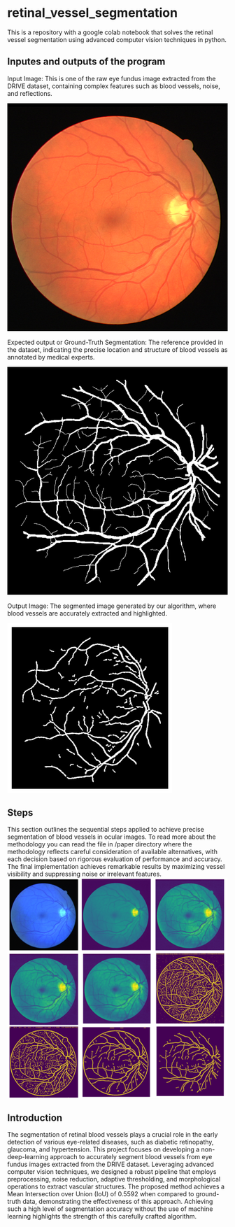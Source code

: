 # retinal_vessel_segmentation
This is a repository with a google colab notebook that solves the retinal vessel segmentation using advanced computer vision techniques in python. 

## Inputes and outputs of the program
Input Image: This is one of the raw eye fundus image extracted from the DRIVE dataset, containing complex features such as blood vessels, noise, and reflections.

![Input of the program, a retinal blood vessels from eye ](https://github.com/eliascarrasco1227/retinal_vessel_segmentation/blob/main/images/input_and_output/input.png)

Expected output or Ground-Truth Segmentation: The reference provided in the dataset, indicating the precise location and structure of blood vessels as annotated by medical experts.

![Input of the program, a retinal blood vessels from eye ](https://github.com/eliascarrasco1227/retinal_vessel_segmentation/blob/main/images/input_and_output/expected_output.png)

Output Image: The segmented image generated by our algorithm, where blood vessels are accurately extracted and highlighted.

![Input of the program, a retinal blood vessels from eye ](https://github.com/eliascarrasco1227/retinal_vessel_segmentation/blob/main/images/input_and_output/real_output.png)



## Steps
This section outlines the sequential steps applied to achieve precise segmentation of blood vessels in ocular images. To read more about the methodology you can read the file in /paper directory where the methodology reflects careful consideration of available alternatives, with each decision based on rigorous evaluation of performance and accuracy. The final implementation achieves remarkable results by maximizing vessel visibility and suppressing noise or irrelevant features.
![Steps of the program, nine pictures of each step from the retinal blood vessels from eye to the output, the vessels segmentation. ](https://github.com/eliascarrasco1227/retinal_vessel_segmentation/blob/main/images/steps/Steps_TVA.png)


## Introduction
The segmentation of retinal blood vessels plays a crucial role in the early detection of various eye-related diseases, such as diabetic retinopathy, glaucoma, and hypertension. This project focuses on developing a non-deep-learning approach to accurately segment blood vessels from eye fundus images extracted from the DRIVE dataset. Leveraging advanced computer vision techniques, we designed a robust pipeline that employs preprocessing, noise reduction, adaptive thresholding, and morphological operations to extract vascular structures. The proposed method achieves a Mean Intersection over Union (IoU) of 0.5592 when compared to ground-truth data, demonstrating the effectiveness of this approach. Achieving such a high level of segmentation accuracy without the use of machine learning highlights the strength of this carefully crafted algorithm.
